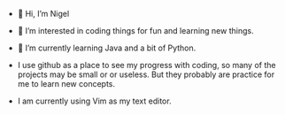 - 👋 Hi, I’m Nigel
- 👀 I’m interested in coding things for fun and learning new things.
- 🌱 I’m currently learning Java and a bit of Python.

- I use github as a place to see my progress with coding, so many of the projects may be small or or useless. But they probably are practice for me to learn new concepts.

- I am currently using Vim as my text editor.



